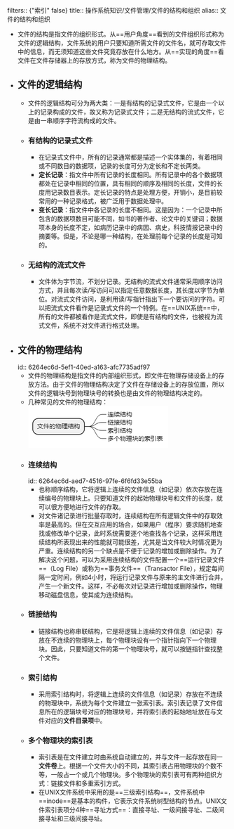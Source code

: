 filters:: {"索引" false}
title:: 操作系统知识/文件管理/文件的结构和组织
alias:: 文件的结构和组织

- 文件的结构是指文件的组织形式。从==用户角度==看到的文件组织形式称为文件的逻辑结构，文件系统的用户只要知道所需文件的文件名，就可存取文件中的信息，而无须知道这些文件究竟存放在什么地方。从==实现的角度==看文件在文件存储器上的存放方式，称为文件的物理结构。
- ## 文件的逻辑结构
	- 文件的逻辑结构可分为两大类：一是有结构的记录式文件，它是由一个以上的记录构成的文件，故又称为记录式文件；二是无结构的流式文件，它是由一串顺序字符流构成的文件。
	- ### 有结构的记录式文件
		- 在记录式文件中，所有的记录通常都是描述一个实体集的，有着相同或不同数目的数据项，记录的长度可分为定长和不定长两类。
		- **定长记录**：指文件中所有记录的长度相同。所有记录中的各个数据项都处在记录中相同的位置，具有相同的顺序及相同的长度，文件的长度用记录数目表示。定长记录的特点是处理方便，开销小，是目前较常用的一种记录格式，被广泛用于数据处理中。
		- **变长记录**：指文件中各记录的长度不相同。这是因为：一个记录中所包含的数据项数目可能不同，如书的著作者、论文中的关键词；数据项本身的长度不定，如病历记录中的病因、病史，科技情报记录中的摘要等。但是，不论是哪一种结构，在处理前每个记录的长度是可知的。
	- ### 无结构的流式文件
		- 文件体为字节流，不划分记录。无结构的流式文件通常采用顺序访问方式，并且每次读/写访问可以指定任意数据长度，其长度以字节为单位。对流式文件访问，是利用读/写指针指出下一个要访问的字符。可以把流式文件看作是记录式文件的一个特例。在==UNIX系统==中，所有的文件都被看作是流式文件，即使是有结构的文件，也被视为流式文件，系统不对文件进行格式处理。
- ## 文件的物理结构
  id:: 6264ec6d-5ef1-40ed-a163-afc7735adf97
	- 文件的物理结构是指文件的内部组织形式，即文件在物理存储设备上的存放方法。由于文件的物理结构决定了文件在存储设备上的存放位置，所以文件的逻辑块号到物理块号的转换也是由文件的物理结构决定的。
	- 几种常见的文件的物理结构：
	  ![image.png](../assets/image_1648979383826_0.png)
	- ### 连续结构
	  id:: 6264ec6d-aed7-4516-97fe-6f6fd33e55ba
		- 也称顺序结构，它将逻辑上连续的文件信息（如记录）依次存放在连续编号的物理块上。只要知道文件的起始物理块号和文件的长度，就可以很方便地进行文件的存取。
		- 对文件诸记录进行批量存取时，连续结构在所有逻辑文件中的存取效率是最高的。但在交互应用的场合，如果用户（程序）要求随机地查找或修改单个记录，此时系统需要逐个地查找各个记录，这样采用连续结构所表现出来的性能就可能很差，尤其是当文件较大时情况更为严重。连续结构的另一个缺点是不便于记录的增加或删除操作。为了解决这个问题，可以为采用连续结构的文件配置一个==运行记录文件==（Log File）或称为==事务文件==（Transactor File），规定每间隔一定时间，例如4小时，将运行记录文件与原来的主文件进行合并，产生一个新文件。这样，不必每次对记录进行增加或删除操作，物理移动磁盘信息，使其成为连续结构。
	- ### 链接结构
		- 链接结构也称串联结构，它是将逻辑上连续的文件信息（如记录）存放在不连续的物理块上，每个物理块设有一个指针指向下一个物理块。因此，只要知道文件的第一个物理块号，就可以按链指针查找整个文件。
	- ### 索引结构
		- 采用索引结构时，将逻辑上连续的文件信息（如记录）存放在不连续的物理块中，系统为每个文件建立一张索引表。索引表记录了文件信息所在的逻辑块号对应的物理块号，并将索引表的起始地址放在与文件对应的**文件目录项**中。
	- ### 多个物理块的索引表
		- 索引表是在文件建立时由系统自动建立的，并与文件一起存放在同一**文件卷**上。根据一个文件大小的不同，其索引表占用物理块的个数不等，一般占一个或几个物理块。多个物理块的索引表可有两种组织方式：链接文件和多重索引方式。
		- 在UNIX文件系统中采用的是==三级索引结构==，文件系统中==inode==是基本的构件，它表示文件系统树型结构的节点。UNIX文件索引表项分4种==寻址方式==：直接寻址、一级间接寻址、二级间接寻址和三级间接寻址。